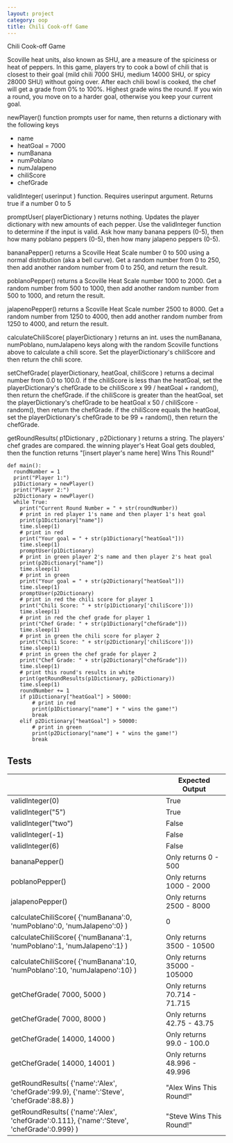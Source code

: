 ```yaml
---
layout: project
category: oop
title: Chili Cook-off Game
---
```


Chili Cook-off Game

Scoville heat units, also known as SHU, are a measure of the spiciness or heat of peppers. In this game, players try to cook a bowl of chili that is closest to their goal (mild chili 7000 SHU, medium 14000 SHU, or spicy 28000 SHU) without going over. After each chili bowl is cooked, the chef will get a grade from 0% to 100%. Highest grade wins the round. If you win a round, you move on to a harder goal, otherwise you keep your current goal.

newPlayer() function prompts user for name, then returns a dictionary with the following keys
- name
- heatGoal = 7000
- numBanana
- numPoblano
- numJalapeno
- chiliScore
- chefGrade

validInteger( userinput ) function. Requires userinput argument. Returns true if a number 0 to 5

promptUser( playerDictionary ) returns nothing. Updates the player dictionary with new amounts of each pepper. Use the validInteger function to determine if the input is valid. Ask how many banana peppers (0-5), then how many poblano peppers (0-5), then how many jalapeno peppers (0-5).

bananaPepper() returns a Scoville Heat Scale number 0 to 500 using a normal distribution (aka a bell curve). Get a random number from 0 to 250, then add another random number from 0 to 250, and return the result.

poblanoPepper() returns a Scoville Heat Scale number 1000 to 2000. Get a random number from 500 to 1000, then add another random number from 500 to 1000, and return the result.

jalapenoPepper() returns a Scoville Heat Scale number 2500 to 8000. Get a random number from 1250 to 4000, then add another random number from 1250 to 4000, and return the result.

calculateChiliScore( playerDictionary ) returns an int. uses the numBanana, numPoblano, numJalapeno keys along with the random Scoville functions above to calculate a chili score. Set the playerDictionary's chiliScore and then return the chili score.

setChefGrade( playerDictionary, heatGoal, chiliScore ) returns a decimal number from 0.0 to 100.0.
if the chiliScore is less than the heatGoal, set the playerDictionary's chefGrade to be chiliScore x 99 / heatGoal + random(), then return the chefGrade.
if the chiliScore is greater than the heatGoal, set the playerDictionary's chefGrade to be heatGoal x 50 / chiliScore - random(), then return the chefGrade.
if the chiliScore equals the heatGoal, set the playerDictionary's chefGrade to be 99 + random(), then return the chefGrade.

getRoundResults( p1Dictionary , p2Dictionary ) returns a string. The players' chef grades are compared. the winning player's Heat Goal gets doubled, then the function returns "[insert player's name here] Wins This Round!"

```
def main():
  roundNumber = 1
  print("Player 1:")
  p1Dictionary = newPlayer()
  print("Player 2:")
  p2Dictionary = newPlayer()
  while True:
    print("Current Round Number = " + str(roundNumber))
    # print in red player 1's name and then player 1's heat goal
    print(p1Dictionary["name"])
    time.sleep(1)
    # print in red
    print("Your goal = " + str(p1Dictionary["heatGoal"]))
    time.sleep(1)
    promptUser(p1Dictionary)
    # print in green player 2's name and then player 2's heat goal
    print(p2Dictionary["name"])
    time.sleep(1)
    # print in green
    print("Your goal = " + str(p2Dictionary["heatGoal"]))
    time.sleep(1)
    promptUser(p2Dictionary)
    # print in red the chili score for player 1
    print("Chili Score: " + str(p1Dictionary['chiliScore']))
    time.sleep(1)
    # print in red the chef grade for player 1
    print("Chef Grade: " + str(p1Dictionary["chefGrade"]))
    time.sleep(1)
    # print in green the chili score for player 2
    print("Chili Score: " + str(p2Dictionary['chiliScore']))
    time.sleep(1)
    # print in green the chef grade for player 2
    print("Chef Grade: " + str(p2Dictionary["chefGrade"]))
    time.sleep(1)
    # print this round's results in white
    print(getRoundResults(p1Dictionary, p2Dictionary))
    time.sleep(1)
    roundNumber += 1
    if p1Dictionary["heatGoal"] > 50000:
        # print in red
        print(p1Dictionary["name"] + " wins the game!")
        break
    elif p2Dictionary["heatGoal"] > 50000:
        # print in green
        print(p2Dictionary["name"] + " wins the game!")
        break
```

## Tests

|   | Expected Output |
|---|-----------------|
| validInteger(0)  | True |
| validInteger("5")  | True |
| validInteger("two")  | False |
| validInteger(-1)  | False |
| validInteger(6)  | False |
| bananaPepper()  |  Only returns 0 - 500  |
| poblanoPepper() |  Only returns 1000 - 2000 |
| jalapenoPepper() |  Only returns 2500 - 8000 |
|calculateChiliScore( {'numBanana':0, 'numPoblano':0, 'numJalapeno':0} )| 0|
|calculateChiliScore( {'numBanana':1, 'numPoblano':1, 'numJalapeno':1} )| Only returns 3500 - 10500|
|calculateChiliScore( {'numBanana':10, 'numPoblano':10, 'numJalapeno':10} )| Only returns 35000 - 105000|
|getChefGrade( 7000, 5000 )| Only returns 70.714 - 71.715 |
|getChefGrade( 7000, 8000 )| Only returns 42.75 - 43.75 |
|getChefGrade( 14000, 14000 )| Only returns 99.0 - 100.0 |
|getChefGrade( 14000, 14001 )| Only returns 48.996 - 49.996 |
|getRoundResults( {'name':'Alex', 'chefGrade':99.9}, {'name':'Steve', 'chefGrade':88.8} )| "Alex Wins This Round!" |
|getRoundResults( {'name':'Alex', 'chefGrade':0.111}, {'name':'Steve', 'chefGrade':0.999} )| "Steve Wins This Round!" |
